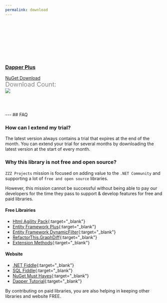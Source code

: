 ```yaml
---
permalink: download
---
```


<div class="page-download-nuget">
	<div class="container">
		<div class="row justify-content-center">
			<div class="col-lg-6">
				<div class="card card-layout-z2 wow slideInLeft">
					<div class="card-header wow slideInDown">
						<h3>
							<a href="https://www.nuget.org/packages/Z.Dapper.Plus/" target="_blank"
									onclick="ga('send', 'event', { eventAction: 'download'});">
								Dapper Plus
							</a>
						</h3>						
					</div>
					<div class="card-body wow slideInUp">
						<a class="btn btn-xl btn-z wow zoomIn" role="button" href="https://www.nuget.org/packages/Z.Dapper.Plus/" target="_blank"
								onclick="ga('send', 'event', { eventAction: 'download'});">
							<i class="fa fa-cloud-download" aria-hidden="true"></i>
							NuGet Download
						</a>
						<div class="download-count-text">Download Count:</div>
						<div class="download-count wow lightSpeedIn">
							<a href="https://www.nuget.org/packages/Z.Dapper.Plus/" target="_blank"
									onclick="ga('send', 'event', { eventAction: 'download'});">
								<img src="https://zzzprojects.github.io/images/nuget/dapper-plus-big-d.svg">
							</a>
						</div>
					</div>
				</div>
			</div>
		</div>
	</div>
</div>

<div class="container section-faq wow slideInUp">
	<div markdown="1">
---
## FAQ

### How can I extend my trial?
The latest version always contains a trial that expires at the end of the month. You can extend your trial for several months by downloading the latest version at the start of every month.

### Why this library is not free and open source?
`ZZZ Projects` mission is focused on adding value to the `.NET Community` and supporting a lot of `free and open source` libraries.

However, this mission cannot be successful without being able to pay our developers for the time they pass to support & develop features for free and paid libraries.

#### Free Librairies

- [Html Agility Pack](http://html-agility-pack.net/){:target="_blank"}
- [Entity Framework Plus](http://entityframework-plus.net/){:target="_blank"}
- [Entity Framework DynamicFilter](https://github.com/zzzprojects/EntityFramework.DynamicFilters){:target="_blank"}
- [RefactorThis.GraphDiff](https://github.com/zzzprojects/GraphDiff){:target="_blank"}
- [Extension Methods](https://github.com/zzzprojects/Z.ExtensionMethods){:target="_blank"}

#### Website

- [.NET Fiddle](https://dotnetfiddle.net/){:target="_blank"}
- [SQL Fiddle](http://sqlfiddle.com/){:target="_blank"}
- [NuGet Must Haves](http://nugetmusthaves.com/){:target="_blank"}
- [Dapper Tutorial](http://dapper-tutorial.net/){:target="_blank"}

By contributing on paid libraries, you are also helping in keeping other libraries and website FREE.

</div>
</div>

<style>
.page-download-nuget {
	margin-top: 150px;
}
.page-download-nuget .btn-z {
	margin-bottom: 50px;
}
.page-download-nuget .download-count-text {
	color: #888;
	font-size: 1.25rem;
}
.page-download-nuget .row .col-lg-6 {
	margin-bottom: 60px;
}
@media (max-width: 575px) {
	.page-download-nuget .card-layout-z2 img {
		width: 90%;
	}
	.page-download-nuget .btn-z {
		font-size: 1.5rem;
	}
}
</style>